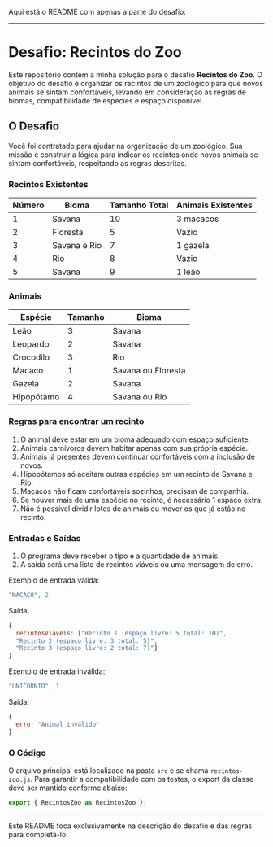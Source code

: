 Aqui está o README com apenas a parte do desafio:

---

# Desafio: Recintos do Zoo

Este repositório contém a minha solução para o desafio **Recintos do Zoo**. O objetivo do desafio é organizar os recintos de um zoológico para que novos animais se sintam confortáveis, levando em consideração as regras de biomas, compatibilidade de espécies e espaço disponível.

## O Desafio

Você foi contratado para ajudar na organização de um zoológico. Sua missão é construir a lógica para indicar os recintos onde novos animais se sintam confortáveis, respeitando as regras descritas.

### Recintos Existentes

| Número | Bioma           | Tamanho Total | Animais Existentes |
|--------|-----------------|---------------|---------------------|
| 1      | Savana          | 10            | 3 macacos           |
| 2      | Floresta        | 5             | Vazio               |
| 3      | Savana e Rio    | 7             | 1 gazela            |
| 4      | Rio             | 8             | Vazio               |
| 5      | Savana          | 9             | 1 leão              |

### Animais

| Espécie   | Tamanho | Bioma                |
|-----------|---------|----------------------|
| Leão      | 3       | Savana               |
| Leopardo  | 2       | Savana               |
| Crocodilo | 3       | Rio                  |
| Macaco    | 1       | Savana ou Floresta   |
| Gazela    | 2       | Savana               |
| Hipopótamo| 4       | Savana ou Rio        |

### Regras para encontrar um recinto

1. O animal deve estar em um bioma adequado com espaço suficiente.
2. Animais carnívoros devem habitar apenas com sua própria espécie.
3. Animais já presentes devem continuar confortáveis com a inclusão de novos.
4. Hipopótamos só aceitam outras espécies em um recinto de Savana e Rio.
5. Macacos não ficam confortáveis sozinhos; precisam de companhia.
6. Se houver mais de uma espécie no recinto, é necessário 1 espaço extra.
7. Não é possível dividir lotes de animais ou mover os que já estão no recinto.

### Entradas e Saídas

1. O programa deve receber o tipo e a quantidade de animais.
2. A saída será uma lista de recintos viáveis ou uma mensagem de erro.

Exemplo de entrada válida:
```js
"MACACO", 2
```

Saída:
```js
{
  recintosViaveis: ["Recinto 1 (espaço livre: 5 total: 10)", 
  "Recinto 2 (espaço livre: 3 total: 5)", 
  "Recinto 3 (espaço livre: 2 total: 7)"]
}
```

Exemplo de entrada inválida:
```js
"UNICORNIO", 1
```

Saída:
```js
{
  erro: "Animal inválido"
}
```

### O Código

O arquivo principal está localizado na pasta `src` e se chama `recintos-zoo.js`. Para garantir a compatibilidade com os testes, o export da classe deve ser mantido conforme abaixo:
```js
export { RecintosZoo as RecintosZoo };
```

---

Este README foca exclusivamente na descrição do desafio e das regras para completá-lo.